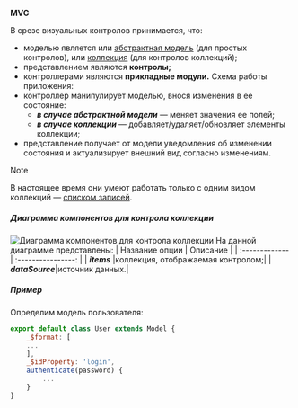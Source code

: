 **MVC**

В срезе визуальных контролов принимается, что:
* моделью является или [абстрактная модель](https://wasaby.dev/doc/platform/models-collections-types/entity/#wsdataentitymodel) (для простых контролов), или [коллекция](https://wasaby.dev/doc/platform/models-collections-types/icollection/) (для контролов коллекций);
* представлением являются **контролы;**
* контроллерами являются **прикладные модули.**
Схема работы приложения:
* контроллер манипулирует моделью, внося изменения в ее состояние:
    * ___в случае абстрактной модели___ — меняет значения ее полей;
    * ___в случае коллекции___ — добавляет/удаляет/обновляет элементы коллекции;
* представление получает от модели уведомления об изменении состояния и актуализирует внешний вид согласно изменениям.
> [!NOTE]  
> В настоящее время они умеют работать только с одним видом коллекций — [списком записей](https://wasaby.dev/doc/platform/models-collections-types/icollection/#wsdatacollectionrecordset).
##### Диаграмма компонентов для контрола коллекции
![Диаграмма компонентов для контрола коллекции](https://wasaby.dev/materials/resources/doc/images//documentation-platform/ws-data/concept-collection-control-component-diagram.png)
На данной диаграмме представлены:
| Название опции      | Описание          |
| :------------- | :----------------: |
| ***items*** |коллекция, отображаемая контролом;|
| ***dataSource***|источник данных.|
##### Пример
Определим модель пользователя:
```javascript
export default class User extends Model {
	_$format: [
	...
	],
	_$idProperty: 'login',
	authenticate(password) {
		...
	}
}
```
 
